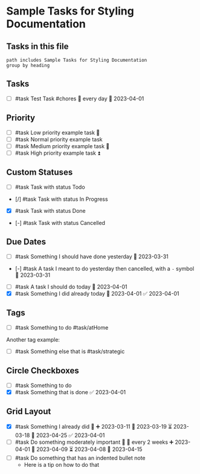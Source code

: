 # Sample Tasks for Styling Documentation

## Tasks in this file

```tasks
path includes Sample Tasks for Styling Documentation
group by heading
```

## Tasks

- [ ] #task Test Task #chores 🔁 every day 📅 2023-04-01

## Priority

- [ ] #task Low priority example task 🔽
- [ ] #task Normal priority example task
- [ ] #task Medium priority example task 🔼
- [ ] #task High priority example task ⏫

## Custom Statuses

- [ ] #task Task with status Todo
- [/] #task Task with status In Progress
- [x] #task Task with status Done
- [-] #task Task with status Cancelled

## Due Dates

- [ ] #task Something I should have done yesterday 📅 2023-03-31
- [-] #task A task I meant to do yesterday then cancelled, with a `-` symbol 📅 2023-03-31
- [ ] #task A task I should do today 📅 2023-04-01
- [x] #task Something I did already today 📅 2023-04-01 ✅ 2023-04-01

## Tags

- [ ] #task Something to do #task/atHome

Another tag example:

- [ ] #task Something else that is #task/strategic

## Circle Checkboxes

- [ ] #task Something to do
- [x] #task Something that is done ✅ 2023-04-01

## Grid Layout

- [x] #task Something I already did 🔼 ➕ 2023-03-11 🛫 2023-03-19 ⏳ 2023-03-18 📅 2023-04-25 ✅ 2023-04-01
- [ ] #task Do something moderately important  🔼 🔁 every 2 weeks ➕ 2023-04-01  🛫 2023-04-09 ⏳ 2023-04-08 📅 2023-04-15
- [ ] #task Do something that has an indented bullet note
  - Here is a tip on how to do that
